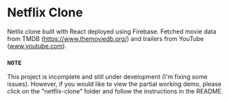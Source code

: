 # Netflix Clone

Netlix clone built with React deployed using Firebase. Fetched movie data from TMDB (https://www.themoviedb.org/) and trailers from YouTube (www.youtube.com).  

### `NOTE`
This project is incomplete and still under development (I'm fixing some issues). However, if you would like to view the partial working demo, please click on the "netflix-clone" folder and follow the instructions in the README. 
